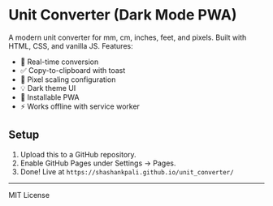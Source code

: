 
# Unit Converter (Dark Mode PWA)

A modern unit converter for mm, cm, inches, feet, and pixels. Built with HTML, CSS, and vanilla JS. Features:

- 🔄 Real-time conversion
- ✅ Copy-to-clipboard with toast
- 🎯 Pixel scaling configuration
- 💡 Dark theme UI
- 📱 Installable PWA
- ⚡ Works offline with service worker

## Setup

1. Upload this to a GitHub repository.
2. Enable GitHub Pages under Settings → Pages.
3. Done! Live at `https://shashankpali.github.io/unit_converter/`

---

MIT License

